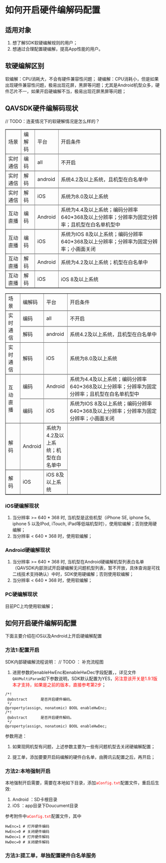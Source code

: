 # 如何开启硬件编解码配置

## 适用对象
1. 想了解SDK软硬编解规则的用户； 
2. 想通过合理配置硬编解，提高App性能的用户。 

## 软硬编解区别

软编解：CPU消耗大，不会有硬件兼容性问题；
硬编解：CPU消耗小，但是如果出现硬件兼容性问题，极易出现花屏，黑屏等问题；尤其是Android机型众多，硬件芯片不一，如果开启硬编解不当，极易出现花屏黑屏等问题；

## QAVSDK硬件编解码现状

// TODO：连麦情况下的软硬解情况是怎么样的？


<table border="1">
<tr><td>场景</td><td>编解码</td><td>平台</td><td>开启条件</td><tr>
<tr><td>实时通信</td><td>编码</td><td>all</td><td>不开启</td><tr>
<tr><td>实时通信</td><td>解码</td><td>android</td><td>系统4.2及以上系统，且机型在白名单中</td><tr>
<tr><td>实时通信</td><td>解码</td><td>iOS</td><td>系统为8.0及以上系统</td><tr>
<tr><td>互动直播</td><td>编码</td><td>Android</td><td> 系统为4.4及以上系统；编码分辨率640*368及以上分辨率；分辨率为固定分辨率；且机型在白名单机型中 </td><tr>
<tr><td>互动直播</td><td>编码</td><td>iOS</td><td> 系统为IOS 8及以上系统；编码分辨率640*368及以上分辨率；分辨率为固定分辨率；小画面关闭 </td><tr>
<tr><td>互动直播</td><td>解码</td><td>Android</td><td> 系统为4.2及以上系统；机型在白名单中 </td><tr>
<tr><td>互动直播</td><td>解码</td><td>iOS</td><td> iOS 8及以上系统 </td><tr>
</table>

<table border="1">
<tr><td width="10%">场景</td><td width="10%">编解码</td><td width="10%">平台</td><td width="70%">开启条件</td><tr>
<tr><td rowspan="3">实时通信</td><td>编码</td><td>all</td><td>不开启</td><tr>
<tr><td>解码</td><td>android</td><td>系统4.2及以上系统，且机型在白名单中</td><tr>
<tr><td>实时通信</td><td>解码</td><td>iOS</td><td>系统为8.0及以上系统</td><tr>
<tr><td rowspan="4">互动直播</td><td>编码</td><td>Android</td><td> 系统为4.4及以上系统；编码分辨率640*368及以上分辨率；分辨率为固定分辨率；且机型在白名单机型中 </td><tr>
<tr><td>编码</td><td>iOS</td><td> 系统为IOS 8及以上系统；编码分辨率640*368及以上分辨率；分辨率为固定分辨率；小画面关闭 </td><tr>
<tr><td>解码</td><td>Android</td><td> 系统为4.2及以上系统；机型在白名单中 </td><tr>
<tr><td>解码</td><td>iOS</td><td> iOS 8及以上系统 </td><tr>
</table>




### iOS硬编解现状
1. 当分辨率 >= 640 * 368 时, 当机型是这些机型（iPhone SE, iphone 5s, iphone 5 以及IPod, iTouch, iPad等低端机型时），使用软编解；否则使用硬编解；
2. 当分辨率 < 640 * 368 时，使用软编解；

### Android硬编解现状
1. 当分辨率 >= 640 * 368 时, 当机型在Android硬编解机型列表白名单（QAVSDK内部测试开启硬编解无问题机型列表，暂不开放，具体查询是可找二线技术支持确认）中时，SDK使用硬编解；否则使用软编解；
2. 当分辨率 < 640 * 368 时，使用软编解；

### PC硬编解现状
目前PC上均使用软编解；

## 如何开启硬件编解码配置
下面主要介绍在iOS以及Android上开启硬编解配置

### 方法1:配置开启
SDK内部硬编解流程说明：
// TODO ： 补充流程图


1. 进房参数的enableHwEnc和enableHwDec字段配置，，详见文件`QAVMultiParam`如下参数说明，SDK默认配置为YES，<font color='red'>另注意该开关是1.9.1版本才支持，如果是之前的版本，直接参考第2步</font>；

```
/*! @abstract      是否开启硬件编码。 */@property(assign, nonatomic) BOOL enableHwEnc;/*! @abstract      是否开启硬件解码。 */@property(assign, nonatomic) BOOL enableHwDec;
```
参数用途：
1. 如果现网机型有问题，上述参数主要为一些有问题机型去关闭硬编解配置；

2. 提工单，添加要要开启码编解的硬件白名单，由腾讯云配置之后，再开启；


### 方法2:本地强制开启
本地强制开启需要，需要在本地如下目录，添加<font color='red'>`aConfig.txt`</font>配置文件，重启后生效:

1. Android ：SD卡根目录
2. iOS ：app目录下Doucument目录

参考附件中<font color='red'>`aConfig.txt`</font>配置文件，其中

```
HwEnc=1 # 打开硬件编码
HwEnc=0 # 关闭硬件编码
HwDec=1 # 打开硬件解码
HwDec=0 # 关闭硬件解码
```

### 方法3:提工单，单独配置硬件白名单服务


